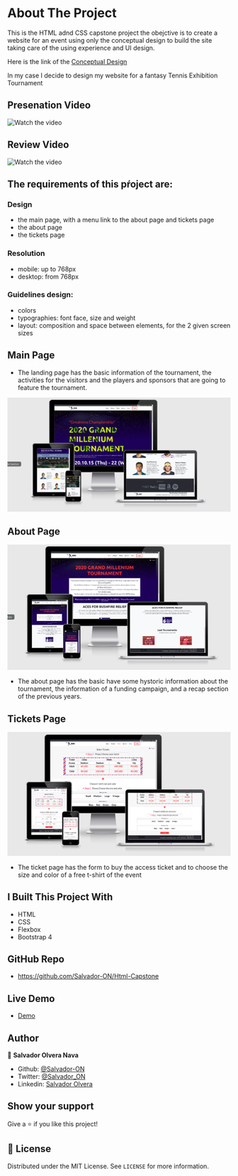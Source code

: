 # About The Project

This is the HTML adnd CSS capstone project the obejctive is to create a website for an event using only the conceptual design to build the site taking care of the using experience and UI design.

Here is the link of the [Conceptual Design](https://www.behance.net/gallery/29845175/CC-Global-Summit-2015)

In my case I decide to design my website for a fantasy Tennis Exhibition Tournament

## Presenation Video

![Watch the video](https://youtu.be/ViLa-gzLxNY)

## Review Video 

![Watch the video](https://youtu.be/3-EfLdOKx98)

## The requirements of this pŕoject are:

### Design
- the main page, with a menu link to the about page and tickets page
- the about page
- the tickets page

### Resolution
- mobile: up to 768px
- desktop: from 768px

### Guidelines design:

- colors
- typographies: font face, size and weight
- layout: composition and space between elements, for the 2 given screen sizes


## Main Page

- The landing page has the basic information of the tournament, the activities for the visitors and the players and sponsors that are going to feature the tournament.

![screenshot](screenshots/main-page.png)

## About Page

![screenshot](screenshots/about-page.png)

- The about page has the basic have some hystoric information about the tournament, the information of a funding campaign, and a recap section of the previous years.

## Tickets Page

![screenshot](screenshots/ticktes-page.png)

- The ticket page has the form to buy the access ticket and to choose the size and color of a free t-shirt of the event


## I Built This Project With

- HTML
- CSS
- Flexbox
- Bootstrap 4

## GitHub Repo

- https://github.com/Salvador-ON/Html-Capstone

## Live Demo

- [Demo](https://rawcdn.githack.com/Salvador-ON/Html-Capstone/7bc00eaf24a9bfc5291bae1a269fe77b398e1965/index.html)

## Author

👤 **Salvador Olvera Nava**

- Github: [@Salvador-ON](https://github.com/Salvador-ON)
- Twitter: [@Salvador_ON](https://twitter.com/Salvador_ON)
- Linkedin: [Salvador Olvera](https://www.linkedin.com/in/salvador-olvera-n)

## Show your support

Give a ⭐️ if you like this project!


## 📝 License

Distributed under the MIT License. See `LICENSE` for more information.
